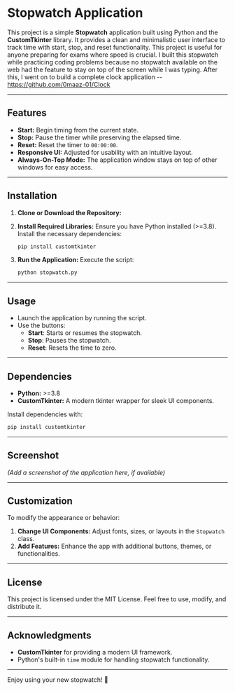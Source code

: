 # Stopwatch Application

This project is a simple **Stopwatch** application built using Python and the **CustomTkinter** library. It provides a clean and minimalistic user interface to track time with start, stop, and reset functionality.
This project is useful for anyone preparing for exams where speed is crucial. I built this stopwatch while practicing coding problems because no stopwatch available on the web had the feature to stay on top of the screen while I was typing. After this, I went on to build a complete clock application -- https://github.com/0maaz-01/Clock

---

## Features

- **Start:** Begin timing from the current state.
- **Stop:** Pause the timer while preserving the elapsed time.
- **Reset:** Reset the timer to `00:00:00`.
- **Responsive UI:** Adjusted for usability with an intuitive layout.
- **Always-On-Top Mode:** The application window stays on top of other windows for easy access.

---

## Installation

1. **Clone or Download the Repository:**
  
2. **Install Required Libraries:**
   Ensure you have Python installed (>=3.8). Install the necessary dependencies:
   ```bash
   pip install customtkinter
   ```

4. **Run the Application:**
   Execute the script:
   ```bash
   python stopwatch.py
   ```

---

## Usage

- Launch the application by running the script.
- Use the buttons:
  - **Start**: Starts or resumes the stopwatch.
  - **Stop**: Pauses the stopwatch.
  - **Reset**: Resets the time to zero.

---

## Dependencies

- **Python:** >=3.8
- **CustomTkinter:** A modern tkinter wrapper for sleek UI components.

Install dependencies with:
```bash
pip install customtkinter
```

---

## Screenshot

_(Add a screenshot of the application here, if available)_

---

## Customization

To modify the appearance or behavior:
1. **Change UI Components:** Adjust fonts, sizes, or layouts in the `Stopwatch` class.
2. **Add Features:** Enhance the app with additional buttons, themes, or functionalities.

---

## License

This project is licensed under the MIT License. Feel free to use, modify, and distribute it.

---

## Acknowledgments

- **CustomTkinter** for providing a modern UI framework.
- Python's built-in `time` module for handling stopwatch functionality.

--- 

Enjoy using your new stopwatch! 🚀
